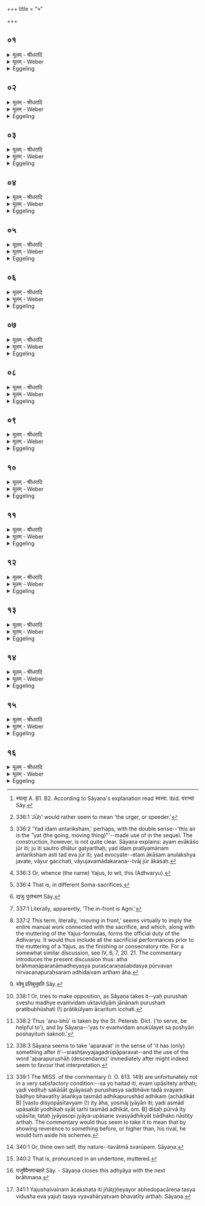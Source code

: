 +++
title = "५"

+++


## ०१
<details><summary>मूलम् - श्रीधरादि</summary>

अयं वाव य᳘जु᳘र्यो ऽयं प᳘वते॥  
(त ऽ) एष हि य᳘न्ने᳘वेदᳫँ᳭ स᳘र्व्वं जन᳘यत्येतं य᳘न्तमिदम᳘नु प्र᳘जायते त᳘स्माद्वायु᳘रेव य᳘जुः॥
</details>

<details><summary>मूलम् - Weber</summary>

अयं वाव य᳘जुॗर्योऽयम् प᳘वते॥  
एष हि य᳘न्नेॗवेदᳫं स᳘र्वं जन᳘यत्येतं य᳘न्तमिदम᳘नु प्र᳘जायते त᳘स्माद्वायु᳘रेव य᳘जुः॥
</details>

<details><summary>Eggeling</summary>

1. Now, the Yajus, indeed, is he who blows here, for even whilst passing along he (Vāyu, the wind) generates (vivifies) everything here, and after him passing along everything is generated: this is why the Yajus is no other than Vāyu.
</details>

## ०२
<details><summary>मूलम् - श्रीधरादि</summary>

(र) अय᳘मे᳘वाकाशो जूः[[!!]]॥  
(र्य᳘) य᳘दिद᳘मन्त᳘रिक्षमेत᳘ᳫँ᳘[[!!]] ह्याकाशम᳘नु ज᳘वते त᳘देतद्य᳘जुर्व्वायु᳘श्चान्त᳘रिक्षं च य᳘च्च जू᳘श्च त᳘स्माद्य᳘जुरेष᳘ ऽएव य᳘देष ह्ये᳘ति त᳘देतद्य᳘जुर्ऋक्साम᳘योः प्र᳘तिष्ठितमृक्सामे᳘ व्वहतस्त᳘स्मात्समानै᳘रे᳘वाध्वर्युर्ग्र᳘हैः क᳘र्म करो᳘त्यन्या᳘न्यन्यानि स्तुतशस्त्रा᳘णि भवन्ति य᳘था पू᳘र्व्वाभ्याᳫँ᳭ स्यन्त्त्वा᳘ पराभ्यां धाव᳘येत्तादृक्त᳘त्॥
</details>

<details><summary>मूलम् - Weber</summary>

अय᳘मेॗवाकाशो जूः᳟॥  
य᳘दिद᳘मन्त᳘रिक्षमेॗतᳫं ह्याकाशम᳘नु ज᳘वते त᳘देतद्य᳘जुर्वायु᳘श्चान्त᳘रिक्षं च य᳘च्च जू᳘श्च त᳘स्माद्य᳘जुरेष᳘ एव य᳘देष ह्ये᳘ति त᳘देतद्य᳘जुरृक्साम᳘योः प्र᳘तिष्ठितमृक्सामे᳘ वहतस्त᳘स्मात्समानै᳘रेॗवाध्वयुर्ग्र᳘हैः क᳘र्म करो᳘त्यन्या᳘न्यन्यानि स्तुतशस्त्राणि भवन्ति य᳘था पू᳘र्वाभ्याᳫं स्यन्त्त्वा᳘पराभ्यां [^wbr_1] धाव᳘येत्तादृक्त᳘त्॥  

[^wbr_1]: स्यत्वा᳘ A. B1. B2. According to Sâyaṇa's explanation read स्वत्त्वा. ibid. पराभ्यां Sây.
</details>

<details><summary>Eggeling</summary>

2. And the course [^egg_647] (jūḥ) is this space, to wit, this air [^egg_648], for along this space it (the wind) courses; and the Yajus is both the wind and the air--the 'yat' and the 'jūḥ'--whence (the name) Yajus. And the 'yat' (that which goes) is this (Adhvaiyu) [^egg_649], for when he 'goes' on (performing), the R̥c and Sāman carry that Yajus established on the R̥c and Sāman. Hence the Adhvaryu performs his work with the very same Grahas (cups of Soma), (while) there are each time [^egg_650] different stotras (chants) and śastras (recitations): it is just as if, after driving with a first pair (of horses), one drives with a second pair.

[^egg_647]: 336:1 'Jūḥ' would rather seem to mean 'the urger, or speeder.'

[^egg_648]: 336:2 'Yad idam antariksham,' perhaps, with the double sense--'this air is the "yat (the going, moving thing)"'--made use of in the sequel. The construction, however, is not quite clear. Sāyaṇa explains: ayam evākāśo jūr iti; ju iti sautro dhātur gatyarthaḥ; yad idam pratīyamānam antariksham asti tad eva jūr iti; yad evocyate--etam ākāśam anulakshya javate, vāyur gacchati, vāyujavamādakaraṇa--tvāj jūr ākāśaḥ.

[^egg_649]: 336:3 Or, whence (the name) Yajus, to wit, this (Adhvaryu).

[^egg_650]: 336:4 That is, in different Soma-sacrifices.
</details>

## ०३
<details><summary>मूलम् - श्रीधरादि</summary>

(द) अग्नि᳘रेव᳘ पु᳘रः[[!!]]॥  
(रो ऽग्निᳫँ᳭) अग्निᳫँ᳭ हि᳘ पुरस्कृ᳘त्येमाः᳘ प्रजा᳘ ऽउपा᳘सत ऽआदित्य᳘ ऽएव च᳘रणं यदा᳘ ह्ये᳘वैष᳘ ऽउदेत्य᳘थेदᳫँ᳭ स᳘र्व्वं चरति त᳘देतद्य᳘जुः स᳘पुरश्चरणमधिदेवतम्[[!!]]॥
</details>

<details><summary>मूलम् - Weber</summary>

अग्नि᳘रेव᳘ पुरः᳟॥  
अग्निᳫं हि᳘ पुरस्कृ᳘त्येमाः᳘ प्रजा᳘ उपा᳘सत आदित्य᳘ एव च᳘रणं यदाॗ ह्येॗवैष᳘ उदेत्य᳘थेदᳫं स᳘र्वं चरति त᳘देतद्य᳘जुः स᳘पुरश्चरणमधिदेवतं᳟ [^wbr_2] ॥  

[^wbr_2]: द्यजुः पुरश्चरण Sây.
</details>

<details><summary>Eggeling</summary>

3. Now Agni is in front [^egg_651] (puras), for placing Agni in front (of them) these creatures attend upon him; and the sun is motion (caraṇa), for as soon as he rises everything here moves about. Such is the Yajus with the preparatory performance (puraścaraṇa [^egg_652]) as regards the deities.

[^egg_651]: 337:1 Literally, apparently, 'The in-front is Agni.'

[^egg_652]: 337:2 This term, literally, 'moving in front,' seems virtually to imply the entire manual work connected with the sacrifice, and which, along with the muttering of the Yajus-formulas, forms the official duty of the Adhvaryu. It would thus include all the sacrificial performances prior to the muttering of a Yajus, as the finishing or consecratory rite. For a somewhat similar discussion, see IV, 6, 7, 20. 21. The commentary introduces the present discussion thus: atha brāhmaṇāparanāmadheyasya puraścaraṇaśabdasya pūrvavan nirvacanapuraḥsaram adhidaivam artham āha.
</details>

## ०४
<details><summary>मूलम् - श्रीधरादि</summary>

(म᳘) अ᳘थाध्यात्म᳘म्॥  
(म्प्रा) प्राण᳘ ऽएव य᳘जुः प्राणो हि य᳘न्ने᳘वेदᳫँ᳭ स᳘र्व्वं जन᳘यति प्राणं[[!!]] य᳘न्तमिदम᳘नु प्र᳘जायते त᳘स्मात्प्राण᳘ ऽएव य᳘जुः॥
</details>

<details><summary>मूलम् - Weber</summary>

अ᳘थाध्यात्म᳘म्॥  
प्राण᳘ एव य᳘जुः प्राणो हि य᳘न्नेॗवेदᳫं स᳘र्वं जन᳘यति प्रा᳘णं य᳘न्तमिदम᳘नु प्र᳘जायते त᳘स्मात्प्राण᳘ एव य᳘जुः॥
</details>

<details><summary>Eggeling</summary>

4. Now as regards the body. The Yajus is the breath, for whilst moving (yat) it generates (vivifies) everything here, and along with the moving breath birth takes place here: hence the Yajus is the breath.
</details>

## ०५
<details><summary>मूलम् - श्रीधरादि</summary>

(र) अय᳘मे᳘वाकाशो जूः᳘॥  
(र्यो) यो ऽय᳘मन्त᳘रात्म᳘न्नाकाश᳘ ऽएत᳘ᳫँ᳘ ह्याकाशम᳘नु ज᳘वते त᳘देतद्य᳘जुः प्राण᳘श्चाकाश᳘श्च य᳘च्च जू᳘श्च त᳘स्माद्य᳘जुः प्राण᳘ ऽएव य᳘त्प्राणो ह्येति[[!!]]॥
</details>

<details><summary>मूलम् - Weber</summary>

अय᳘मेॗवाकाशो जूः᳟᳟॥  
योऽय᳘मन्त᳘रात्म᳘न्नाकाश᳘ एॗतᳫं ह्याकाशम᳘नु ज᳘वते त᳘देतद्य᳘जुः प्राण᳘श्चाकाश᳘श्च य᳘च्च जू᳘श्च त᳘स्माद्य᳘जुः प्राण᳘ एव य᳘त्प्राणो ह्ये᳘ति॥
</details>

<details><summary>Eggeling</summary>

5. And this course (jūḥ) is space--this space which is inside the body--for along this space it (the breath) courses; and the Yajus is both the breath and space,--the 'yat' and the 'jūḥ': hence 'yajus.' And the 'yat' (moving) is the breath, for the breath moves.
</details>

## ०६
<details><summary>मूलम् - श्रीधरादि</summary>

(त्य᳘) अ᳘न्नमेव य᳘जुः॥  
(र᳘) अ᳘न्नेन हि जा᳘यते᳘ ऽन्नेन[[!!]] ज᳘वते त᳘देतद्य᳘जुर᳘न्ने प्र᳘तिष्ठितम᳘न्नं व्वहति त᳘स्मात्समान᳘ ऽएव᳘ प्रा᳘णे ऽन्य᳘दन्यद᳘न्नं धीयते॥
</details>

<details><summary>मूलम् - Weber</summary>

अ᳘न्नमेव य᳘जुः॥  
अ᳘न्नेन हि जा᳘यते᳘ऽन्ने᳘न ज᳘वते त᳘देतद्य᳘जुर᳘न्ने प्र᳘तिष्ठितम᳘न्नं वहति त᳘स्मात्समान᳘ एव᳘ प्राॗणेऽन्य᳘दन्यद᳘न्नं धीयते॥
</details>

<details><summary>Eggeling</summary>

6. The Yajus, indeed, is food, for by food one is produced, and by food one moves. And food carries along that Yajus established on food, whence even different food is introduced into the same (channel of the) breath.
</details>

## ०७
<details><summary>मूलम् - श्रीधरादि</summary>

म᳘न ऽएव᳘ पुरः[[!!]]॥  
(रो) म᳘नो हि᳘ प्रथमं᳘ प्राणा᳘नां च᳘क्षुरेव च᳘रणं च᳘क्षुषा᳘ ह्यय᳘मात्मा[[!!]] च᳘रति त᳘देतद्य᳘जुः स᳘पुरश्चरणमधिदेवतं᳘ चाध्यात्मं᳘ च प्र᳘तिष्ठितᳫँ᳭ स यो᳘ हैत᳘देवं य᳘जुः स᳘पुरश्चरणमधिदेवतं᳘ चाध्यात्मं᳘ च प्रतिष्ठितं व्वेद[[!!]]॥
</details>

<details><summary>मूलम् - Weber</summary>

म᳘न एव᳘ पुरः᳟॥  
म᳘नो हि᳘ प्रथम᳘म् प्राणा᳘नां च᳘क्षुरेव च᳘रणं च᳘क्षुषा ह्य᳘य᳘मात्मा च᳘रति त᳘देतद्य᳘जुः स᳘पुरश्चरणमधिदेवतं᳘ चाध्यात्मं᳘ च प्र᳘तिष्ठितᳫं स यो᳘ हैत᳘देवं य᳘जुः स᳘पुरश्चरणमधिदेवतं᳘ चाध्यात्मं᳘ च प्रतिष्ठितं वे᳘द॥
</details>

<details><summary>Eggeling</summary>

7. And the Mind is in front (puras), for the mind is the first of vital airs; and the eye is motion (caraṇa), for it is in accordance with the eye that this

body moves. Such is the Yajus with the preparatory performance, firmly established both as regards the deity and the body; and, indeed, whosoever thus knows this Yajus with the preparatory performance to be firmly established both as regards the deity and the body,--
</details>

## ०८
<details><summary>मूलम् - श्रीधरादि</summary>

(दा᳘) अ᳘रिष्टो हैवा᳘नार्तः॥  
स्वस्ति᳘ यज्ञ᳘स्योदृ᳘चमश्नुते᳘ ऽथो स्वा᳘नाᳫँ᳭ श्रे᳘ष्ठः पुर ऽएता᳘ भवत्यन्नादो᳘ ऽधिपतिर्य᳘ ऽएवं व्वे᳘द॥
</details>

<details><summary>मूलम् - Weber</summary>

अ᳘रिष्टो हैवा᳘नार्तः॥  
स्वस्ति᳘ यज्ञ᳘स्योदृ᳘चमश्नुते᳘ स्वा᳘नां श्रे᳘ष्ठः पुरएता᳘ भवत्यन्नादो᳘ऽधिपतिर्य᳘ एवं वे᳘द॥
</details>

<details><summary>Eggeling</summary>

8. He, indeed, reaches successfully the end of the sacrifice, unscathed and uninjured: he who knows this becomes the first, the leader (pura-etr̥), of his own people, an eater of food (i.e. prosperous), and a ruler.
</details>

## ०९
<details><summary>मूलम् - श्रीधरादि</summary>

य᳘ उ हैवंवि᳘दम्॥  
(ᳫँ᳭) स्वे᳘षु प्रति प्रतिर्बु᳘भूषति न᳘ हैवा᳘लं भा᳘र्येभ्यो भवत्य᳘थ य᳘ ऽए᳘वैत᳘मनुभ᳘वति यो᳘ वै तम᳘नु भा᳘र्यान्बु᳘भूर्षति स᳘ हैवा᳘लं भा᳘र्येभ्यो भवति॥
</details>

<details><summary>मूलम् - Weber</summary>

य᳘ उ हैवंवि᳘दं॥  
स्वे᳘षु प्रतिप्रतिर्बु᳘भूषति [^wbr_3] न᳘ हैवा᳘लम् भा᳘र्येभ्यो भवत्य᳘थ यॗ एॗवैत᳘मनुभ᳘वति यो᳘ वै तम᳘नु भा᳘र्यान्बु᳘भूर्षति स᳘ हैवा᳘लम् भा᳘र्येभ्यो भवति॥  

[^wbr_3]: स्वेषु प्रतिबुभूषति Sây.
</details>

<details><summary>Eggeling</summary>

9. And if any one strives to become a rival [^egg_653] among his own people to one who knows this, he does not satisfy his dependants; but, indeed, only he satisfies his dependants, who is faithful [^egg_654] to that one and who, along with him, strives to support his dependants.

[^egg_653]: 338:1 Or, tries to make opposition, as Sāyaṇa takes it--yaḥ purushaḥ sveshu madhye evaṁvidam uktavidyāṁ jānānaṁ purushaṁ pratibubhūshati (!) prātikūlyam ācaritum icchati.

[^egg_654]: 338:2 Thus 'anu-bhū' is taken by the St. Petersb. Dict. ('to serve, be helpful to'), and by Sāyaṇa--'yas tv evaṁvidam anukūlayet sa poshyān poshayituṁ śaknoti.'
</details>

## १०
<details><summary>मूलम् - श्रीधरादि</summary>

त᳘देतज्ज्ये᳘ष्ठम् ब्र᳘ह्म॥  
न᳘ ह्येत᳘स्मात्किं᳘ चन ज्यायो᳘ ऽस्ति ज्ये᳘ष्ठो ह वै श्रे᳘ष्ठः स्वा᳘नां भवति य᳘ ऽएवं व्वे᳘द॥
</details>

<details><summary>मूलम् - Weber</summary>

त᳘देतज्ज्ये᳘ष्ठम् ब्र᳘ह्म॥  
नॗ ह्येत᳘स्मात्किं᳘ चन ज्यायो᳘ऽस्ति ज्ये᳘ष्ठो ह वै श्रे᳘ष्ठः स्वा᳘नाम् भवति य᳘ एवं वे᳘द॥
</details>

<details><summary>Eggeling</summary>

10. And this is the greatest Brahman (n., mystic science), for than this there is no thing greater; and, he who knows this, being himself the greatest, becomes the highest among his own people.
</details>

## ११
<details><summary>मूलम् - श्रीधरादि</summary>

त᳘देतद्ब्र᳘ह्मापूर्व्व᳘मपरवत्॥  
(त्स) स᳘ यो᳘ हैत᳘देवं ब्र᳘ह्मापूर्व्व᳘मपरवद्वे᳘द न᳘ हास्मात्क᳘श्चन श्रे᳘यान्त्समाने᳘षु भवति श्रे᳘याᳫँ᳭सः श्रेयाᳫँ᳭सो है᳘वास्मादपरपुरुषा᳘ जायन्ते त᳘स्मा᳘द्यो ऽस्माज्ज्या᳘यान्त्स्याद्दि᳘शो ऽस्मात्पू᳘र्व्वा ऽइत्यु᳘पासीत त᳘थो हैनं न᳘ हिनस्ति॥
</details>

<details><summary>मूलम् - Weber</summary>

त᳘देतद्ब्र᳘ह्मापूर्व᳘मपरव᳘त्॥  
स यो᳘ हैत᳘देवम् ब्र᳘ह्मापूर्व᳘मपरवद्वे᳘द न᳘ हास्मात्क᳘श्चन श्रे᳘यान्त्ममाने᳘षु भवति श्रे᳘यांसः श्रेयांसो हैॗवास्मादपरपुरुषा᳘ जायन्ते त᳘स्माॗद्योऽस्माज्ज्या᳘यान्त्स्याद्दि᳘शोऽस्मात्पू᳘र्वा इत्यु᳘पासीत त᳘थो हैनं न᳘ हिनस्ति॥
</details>

<details><summary>Eggeling</summary>

11. This Brahman has nothing before it and nothing after it [^egg_655]; and whosoever thus knows this Brahman to have nothing before it and nothing

[^egg_655]: 338:3 Sāyaṇa seems to take 'aparavat' in the sense of 'it has (only) something after it'--srashṭavyajagadrūpāparavat--and the use of the word 'aparapurushāḥ (descendants)' immediately after might indeed seem to favour that interpretation.

after it, than he there is no one higher among his equals in station; and ever higher will be the descendants that spring from him. Wherefore, if any one would be greater than he, let him reverentially approach the regions in front (to the eastward) of that one in this way, and he will do him no injury [^egg_656].

[^egg_656]: 339:1 The MISS. of the commentary (I. O. 613. 149) are unfortunately not in a very satisfactory condition:--sa yo haitad iti, evam upāsītety arthaḥ; yadi vedituḥ sakāśāt gyāyasaḥ purushasya sadbhāve tadā svayam bādhyo bhavatīty āśaṅkya tasmād adhikapurushād adhikam (achādikāt B) [vastu diśyopāsītavyam (!) ity āha, yosmāj jyāyān iti; yadi asmād upāsakāt yodhikaḥ syāt tarhi tasmād adhikāt, om. B] diśaḥ pūrvā ity upāsīta; tataḥ jyāyasopi jyāya-upāsane svasyādhikyāt bādhako nāstiṭy arthaḥ. The commentary would thus seem to take it to mean that by showing reverence to something before, or higher than, his rival, he would turn aside his schemes.
</details>

## १२
<details><summary>मूलम् - श्रीधरादि</summary>

त᳘स्य वा᳘ ऽएत᳘स्य य᳘जुषः॥  
(षो) र᳘स ऽए᳘वोपनिषत्त᳘स्माद्यावन्मात्रे᳘ण य᳘जुषा ऽध्वर्युर्ग्र᳘हं गृह्णा᳘ति स᳘ ऽउभे᳘ स्तुतशस्त्रे᳘ ऽअनुवि᳘भवत्युभे᳘ स्तुतशस्त्रे᳘ ऽअनुव्यश्नुते[[!!]] त᳘स्माद्यावन्मात्र᳘ ऽइवा᳘न्नस्य र᳘सः स᳘र्व्वम᳘न्नम᳘वति स᳘र्व्वम᳘न्नमनु᳘व्येति॥
</details>

<details><summary>मूलम् - Weber</summary>

त᳘स्य वा᳘ एत᳘स्य य᳘जुषः॥  
र᳘स एॗवोपनिषत्त᳘स्माद्यावन्मात्रे᳘ण य᳘जुषाध्वर्युर्ग्र᳘हं गृह्णा᳘ति स᳘ उभे᳘ स्तुतशस्त्रे᳘ अनुवि᳘भवत्युभे᳘ स्तुतशस्त्रे᳘ अनुव्य᳘श्नुते त᳘स्माद्यावन्मात्र᳘ इवा᳘न्नस्य र᳘सः स᳘र्वम᳘न्नम᳘वति स᳘र्वम᳘न्नमनुॗव्येति॥
</details>

<details><summary>Eggeling</summary>

12. But, indeed, the mystic import (upanishad) is the essence of this Yajus; and thus, if, with ever so small a yajus-formula, the Adhvaryu draws a cup of Soma, that (essence) is equal to both the Stotra and the Śastra, and comes up to both the Stotra and the Śastra: hence, however small the essence (flavour) of food, it benefits (renders palatable) the whole food, and pervades the whole food.
</details>

## १३
<details><summary>मूलम् - श्रीधरादि</summary>

तृ᳘प्तिरे᳘वास्य ग᳘तिः॥  
(स्त᳘) त᳘स्माद्यदा᳘ ऽन्नस्य तृ᳘प्यत्य᳘थ स᳘ गत᳘ ऽइव मन्यत ऽआनन्द᳘ ऽए᳘वास्य व्विज्ञा᳘नमा᳘त्मा ऽऽनन्दा᳘त्मानो हैव स᳘र्व्वे देवाः सा᳘ है᳘षैव᳘ देवा᳘नामद्धा᳘ व्विद्या स᳘ ह स न᳘ मनु᳘ष्यो य᳘ ऽएवंवि᳘द्देवा᳘नाᳫँ᳭ हैव स ऽए᳘कः॥
</details>

<details><summary>मूलम् - Weber</summary>

तृ᳘प्तिरेॗवास्य ग᳘तिः॥  
त᳘स्माद्यदा᳘न्नस्य तृ᳘प्यत्य᳘थ स᳘ गत᳘ इव मन्यत आनन्द᳘ एॗवास्य विज्ञा᳘नमाॗत्मानन्दा᳘त्मानो हैव स᳘र्वे देवाः सा᳘ हैॗषैव᳘ देवा᳘नामद्धा᳘विद्या स᳘ ह स न᳘ मनुॗष्यो य᳘ एवंवि᳘द्देवा᳘नाᳫं हैव स ए᳘कः॥
</details>

<details><summary>Eggeling</summary>

13. Satiation (contentment), doubtless, is the successful issue thereof (to wit, of food, and the Yajus): hence when one is satiated by food he feels like one who has succeeded. And joy, the knowledge thereof (viz. of the essence, the mystic import), is its soul (self); and, assuredly, all the gods are of joyful soul; and this, the true knowledge, belongs to the gods alone,--and, indeed, whosoever knows this is not a man, but one of the gods.
</details>

## १४
<details><summary>मूलम् - श्रीधरादि</summary>

(ऽ) एत᳘द्ध स्म वै त᳘द्विद्वा᳘न्प्रिय᳘व्व्रतो रौ᳘हिणायन ऽआह॥  
व्वायुं व्वा᳘न्तमानन्द᳘स्त ऽआ᳘त्मेतो᳘ वा व्वा᳘हितो वे᳘ति स᳘ ह स्म त᳘थैव᳘ व्वाति त᳘स्माद्यां᳘ देवे᳘ष्वाशि᳘षमिच्छे᳘देते᳘नैवो᳘पतिष्ठेतानन्दो᳘ वा ऽआ᳘त्मा ऽसौ᳘ मे का᳘मः स᳘ मे स᳘मृध्यतामि᳘ति स᳘ᳫँ᳘ है᳘वास्मै स का᳘म ऽऋध्यते य᳘त्कामो भ᳘वत्येता᳘ᳫँ᳘ ह वै तृ᳘प्तिमेतां ग᳘तिमेत᳘मानन्द᳘मेत᳘मात्मा᳘नमभिस᳘म्भवति य᳘ ऽएवं व्वे᳘द॥
</details>

<details><summary>मूलम् - Weber</summary>

एत᳘द्ध स्म वै त᳘द्विद्वा᳘न्प्रिय᳘व्रतो रौ᳘हिणायन आह॥  
वायुं वा᳘न्तमानन्द᳘स्त आत्मेतो᳘ वा वाॗहितो वे᳘ति स᳘ ह स्म त᳘थैव᳘ वाति त᳘स्माद्यां᳘ देवे᳘ष्वाशि᳘षमिछे᳘देते᳘नैवो᳘पतिष्ठेतानन्दो᳘ व आॗत्मासौ मे का᳘मः स᳘ मे स᳘मृध्यतामि᳘ति स᳘ᳫं᳘ हैॗवास्मै स का᳘म ऋध्यते य᳘त्कामो भ᳘वत्येता᳘ᳫं᳘ ह वै तृ᳘प्तिमेतां ग᳘तिमेत᳘मानन्द᳘मेत᳘मात्मा᳘नमभिस᳘म्भवति य᳘ एवं वे᳘द॥
</details>

<details><summary>Eggeling</summary>

14. And Priyavrata Rauhiṇāyana, knowing this (truth), once spake unto the blowing wind, 'Thy soul [^egg_657] is joy: blow thou either hither or thither!' and so, indeed, it now blows. Wherefore, if one desire to invoke any blessing from the gods, let him approach them with this, 'Your soul is joy,--my wish is such and such: let it be fulfilled unto me!' and whatever the wish he entertains, it will be fulfilled to him; for, assuredly, he who knows this attains this contentment, this successful issue, this joy, this soul.

[^egg_657]: 340:1 Or, thine own self, thy nature--tavātmā svarūpam. Sāyaṇa.
</details>

## १५
<details><summary>मूलम् - श्रीधरादि</summary>

त᳘देतद्य᳘जुरुपाᳫँ᳭श्व᳘निरुक्तम्॥  
(म्प्रा) प्राणो वै य᳘जुरुपा᳘ᳫँ᳘श्वायतनो वै᳘ प्राणस्तद्य᳘देनं निर्ब्रुव᳘न्तं ब्रूयाद᳘निरुक्तां देव᳘तां नि᳘रवोचत्प्राण᳘ ऽएनᳫँ᳭ हास्यती᳘ति त᳘था हैव᳘ स्यात्॥
</details>

<details><summary>मूलम् - Weber</summary>

त᳘देतद्य᳘जुरुपांश्व᳘निरुक्तम्॥  
प्राणो वै य᳘जुरुपांश्वायतनो वै᳘ प्राणस्तद्य᳘ एनं निर्ब्रुव᳘न्तम् ब्रूयाद᳘निरुक्तां देव᳘तां नि᳘रवोचत्प्राण᳘ एनᳫं हास्यती᳘ति त᳘था हैव᳘ स्यात्॥
</details>

<details><summary>Eggeling</summary>

15. This Yajus is silent [^egg_658], indistinct; for the Yajus is the breath, and the breath is of silent (secret) abode; and if any one were to say of that (Adhvaryu) who pronounces (the Yajus) distinctly, 'He has uttered distinctly the indistinct deity: his breath shall fail him!' then that would, indeed, come to pass.

[^egg_658]: 340:2 That is, pronounced in an undertone, muttered.
</details>

## १६
<details><summary>मूलम् - श्रीधरादि</summary>

(त्त᳘) त᳘स्य ह यो नि᳘रुक्तमाविर्भावं व्वे᳘द॥  
(दा) आवि᳘र्भवति कीर्त्या य᳘शसोपाᳫँ᳭शु य᳘जुषा ऽध्वर्युर्ग्र᳘हं गृह्णा᳘ति गृहीतः᳘ सन्न᳘ ऽआवि᳘र्भवत्युपाᳫँ᳭शु य᳘जुषा ऽग्निं᳘ चिनो᳘ति चितः सं᳘चित ऽआवि᳘र्भवत्युपाᳫँ᳭शु य᳘जुषा हविर्नि᳘र्व्वपति शृतं नि᳘ष्ठितमावि᳘र्भवत्येवं यत्किं᳘चोपाᳫँ᳭शु᳘ करो᳘ति कृतं नि᳘ष्ठितमावि᳘र्भवति त᳘स्य ह य᳘ ऽएत᳘मेवं नि᳘रुक्तमाविर्भावं व्वे᳘दावि᳘र्भवति कीर्त्या य᳘शसा ब्रह्मवर्चसे᳘न क्षिप्र᳘ ऽउ है᳘वावि᳘दं ग᳘च्छति स᳘ ह य᳘जुरेव᳘ भवति य᳘जुषैनमा᳘चक्षते॥
</details>
<details><summary>मूलम् - Weber</summary>

त᳘स्य ह यो नि᳘रुक्तमाविर्भावं वे᳘द॥  
आवि᳘र्भवति कीर्त्या य᳘शसोपांशु य᳘जुषाध्वर्युर्ग्र᳘हं गृह्णा᳘ति गृहीतः᳘ सन्न᳘ आवि᳘र्भवत्युपांशु य᳘जुषाग्निं᳘ चिनो᳘ति चितः सं᳘चित आवि᳘र्भवत्युपांशु य᳘जुषा हविर्नि᳘र्वपति शृतं नि᳘ष्ठितमावि᳘र्भवत्येवं यत्किं᳘ चोपांशु᳘ करो᳘ति कृतं नि᳘ष्ठितमावि᳘र्भवति त᳘स्य ह य᳘ एत᳘मेवं नि᳘रुक्तमाविर्भावं वे᳘दावि᳘र्भवति कीर्त्या य᳘शसा ब्रह्मवर्चसे᳘न क्षिप्र᳘ उ हैॗवावि᳘दं ग᳘छति स᳘ ह य᳘जुरेव᳘ भवति य᳘जुषैनमा᳘चक्षते [^wbr_4] ॥

[^wbr_4]: यजुषैवैनमाचक्षते Sây. - Sâyaṇa closes this adhyâya with the next brâhmaṇa.
</details>
<details><summary>Eggeling</summary>

16. And, assuredly, he who knows the indistinct (secret) manifestation of this (Yajus) becomes manifest in fame and glory. Silently the Adhvaryu draws the cup of Soma with the (muttered) Yajus, and, when drawn and deposited, it becomes manifest;--silently he builds the fire-altar with the Yajus, and, when built and completed, it becomes manifest;--silently he takes out (material for) the oblation with the Yajus, and, when cooked and ready (for offering), it becomes manifest: thus, whatever he performs silently, when performed and completed, it becomes manifest. And, assuredly, he who thus knows this secret manifestation of this

 (Yajus) becomes manifest in fame, and glory, and sanctity; and quickly, indeed, he becomes known: he becomes the Yajus itself, and by the Yajus people call him [^egg_659].

[^egg_659]: 341:1 Yajushaivainam ācakshata iti jñātr̥jñeyayor abhedopacāreṇa tasya vidusha eva yajuḥ tasya vyavahāryatvam bhavatīty arthaḥ. Sāyaṇa.
</details>

